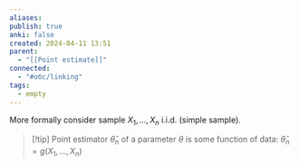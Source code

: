 ```yaml
---
aliases: 
publish: true
anki: false
created: 2024-04-11 13:51
parent:
  - "[[Point estimate]]"
connected:
  - "#обс/linking"
tags:
  - empty
---
```


More formally consider sample $X_1, ..., X_n$ i.i.d. (simple sample). 

> [!tip] Point estimator $\hat{\theta}_n$ of a parameter $\theta$ 
is some function of data:
$\hat{\theta}_n = g(X_1, ..., X_n)$
